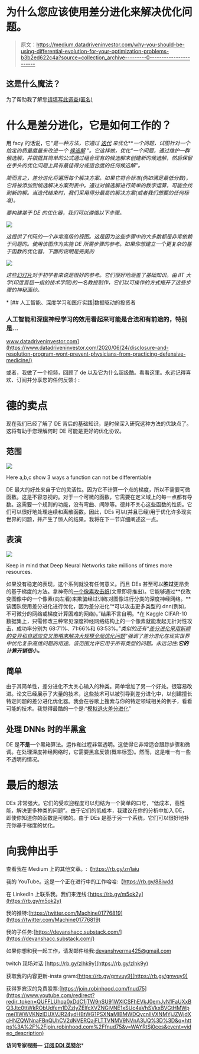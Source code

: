 # 为什么您应该使用差分进化来解决优化问题。

> 原文：<https://medium.datadriveninvestor.com/why-you-should-be-using-differential-evolution-for-your-optimization-problems-b3b2ed622c4a?source=collection_archive---------0----------------------->

## 这是什么魔法？

为了帮助我了解您[请填写此调查(匿名)](https://forms.gle/7MfQmKhEhyBTMDUD7)

# 什么是差分进化，它是如何工作的？

用 facy 的话说，它“*是一种方法，它通过* [*迭代*](https://en.wikipedia.org/wiki/Iterative_method) *来优化*[](https://en.wikipedia.org/wiki/Optimization_(mathematics))***一个问题，试图针对一个给定的质量度量来改进一个* [*候选解*](https://en.wikipedia.org/wiki/Candidate_solution) *”。*它这样做，优化“*一个问题，通过维护一群候选解，并根据其简单的公式通过组合现有的候选解来创建新的候选解，然后保留在手头的优化问题上具有最佳得分或适合度的任何候选解*”。**

*简而言之，差分进化将遍历每个解决方案。如果它符合标准(例如满足最低分数)，它将被添加到候选解决方案列表中。通过对候选解进行简单的数学运算，可能会找到新的解。当迭代结束时，我们采用得分最高的解决方案(或者我们想要的任何标准)。*

*要构建基于 DE 的优化器，我们可以遵循以下步骤。*

*![](img/cd3bbf429aff8567841230448982fd75.png)*

*这提供了代码的一个非常高级的视图。这是因为这些步骤中的大多数都是非常依赖于问题的。使用该图作为实施 DE 所需步骤的参考。如果你想建立一个更复杂的基于函数的优化器，下面的说明是完美的*

*![](img/55367990c13da7b93d63a1d3cfde082f.png)*

*这些[幻灯片](http://www.iitg.ac.in/rkbc/CE602/CE602/Introduction%20to%20Differential%20Evolution.pdf)对于初学者来说是很好的参考。它们很好地涵盖了基础知识。由 IIT 大学(印度首屈一指的技术学院)的一名教授制作，它们以可操作的方式揭开了这些步骤的神秘面纱。*

*[](https://www.datadriveninvestor.com/2020/06/24/disclosure-and-resolution-program-wont-prevent-physicians-from-practicing-defensive-medicine/) [## 人工智能、深度学习和医疗实践|数据驱动的投资者

### 人工智能和深度神经学习的效用看起来可能是合法和有前途的，特别是…

www.datadriveninvestor.com](https://www.datadriveninvestor.com/2020/06/24/disclosure-and-resolution-program-wont-prevent-physicians-from-practicing-defensive-medicine/) 

或者，我做了一个视频，回顾了 de 以及它为什么超级酷。看看这里。永远记得喜欢、订阅并分享您的任何反馈:) :

# 德的卖点

现在我们已经了解了 DE 背后的基础知识，是时候深入研究这种方法的优缺点了。这将有助于您理解何时 DE 可能是更好的优化协议。

## 范围

![](img/a2ecae614f2625217092bc94637e8ced.png)

Here a,b,c show 3 ways a function can not be differentiable

DE 最大的好处来自于它的灵活性。因为它不计算一个点的梯度，所以不需要可微函数。这是不容忽视的。对于一个可微的函数，它需要在定义域上的每一点都有导数。这需要一个规则的功能，没有弯曲、间隙等。德并不关心这些函数的性质。它们可以很好地处理连续和离散函数。因此，DEs 可以(并且已经)用于优化许多现实世界的问题，并产生了惊人的结果。我将在下一节详细阐述这一点。

## 表演

![](img/b43c7a3c8b0a5309f5928b1f1d17ffd0.png)

Keep in mind that Deep Neural Networks take millions of times more resources.

如果没有稳定的表现，这个系列就没有任何意义。而且 DEs 甚至可以**胜过**更昂贵的基于梯度的方法。拿神奇的[一个像素攻击纸](https://arxiv.org/abs/1710.08864)(文章即将推出)。它能够通过**仅改变图像中的一个像素(向左看)来欺骗经过训练对图像进行分类的深度神经网络。**该团队使用差分进化进行优化，因为差分进化“*可以攻击更多类型的 dnn(例如，不可微分的网络或梯度计算困难的网络)。”结果不言自明。*在 Kaggle CIFAR-10 数据集上，只需修改三种常见深度神经网络结构上的一个像素就能发起无针对性攻击，成功率分别为 68:71%、71:66%和 63:53%。”*类似的还有“[差分进化采用新颖的变异和自适应交叉策略来解决大规模全局优化问题](https://www.hindawi.com/journals/acisc/2017/7974218/)”强调了差分进化在现实世界中优化复杂高维问题的用途。该范围允许它用于所有类型的问题。永远记住:**它的计算开销很小。***

## 简单

由于其简单性，差分进化不太关心输入的种类。简单增加了另一个好处。很容易改进。论文已经展示了大量的技术，这些技术可以被引导到差分进化中，以创建擅长特定问题的差分进化优化器。我会在谷歌上搜索与你的特定领域相关的例子，看看可能的技术。我觉得最酷的一个是:“[模拟退火差分进化](https://link.springer.com/chapter/10.1007/978-3-540-74581-5_13#:~:text=Differential%20evolution%20algorithm%20is%20a,differential%20evolution%20algorithm%20is%20proposed.)”

## 处理 DNNs 时的半黑盒

DE 是**不是**一个黑箱算法。运作和过程非常透明。这使得它非常适合跟踪步骤和微调。在处理深度神经网络时，它需要黑盒反馈(概率标签)。然而，这是唯一有一些不透明的情况。

# 最后的想法

DEs 非常强大。它们的受欢迎程度可以归结为一个简单的口号，“低成本，高性能，解决更多种类的问题”。由于它们的低成本，我建议在你的分析中加入 DE，即使你知道你的函数是可微的。由于 DEs 是基于另一个系统，它们可以很好地补充你基于梯度的优化。

# 向我伸出手

查看我在 Medium 上的其他文章。:【https://rb.gy/zn1aiu 

我的 YouTube。这是一个正在进行中的工作哈哈:【https://rb.gy/88iwdd 

在 LinkedIn 上联系我。我们来连线:[https://rb.gy/m5ok2y](https://rb.gy/m5ok2y)

我的推特:[https://twitter.com/Machine01776819](https://twitter.com/Machine01776819)

我的子任务:[https://devanshacc.substack.com/](https://devanshacc.substack.com/)

如果你想和我一起工作，请发邮件给我:devanshverma425@gmail.com

twitch 现场对话:[https://rb.gy/zlhk9y](https://rb.gy/zlhk9y)

获取我的内容更新-insta gram:[https://rb.gy/gmvuy9](https://rb.gy/gmvuy9)

获得罗宾汉的免费股票:[https://join.robinhood.com/fnud75](https://www.youtube.com/redirect?redir_token=QUFFLUhqa0xDdC1jTW9nSU91WXlCSFhEVkJ0emJvN1FaUXxBQ3Jtc0ttWkRObUdfem1DZzIyZElfcXVZNGlVNE1xSUc4aVhSVkxBVGtHMWpmei1lWWVKNzlDUXVJR24ydHBtWG1PSXNaMlBMWDQycnlIVXNMYjJZWjdXcHNZQWNnaFBnQUhCV2dNVERQajFLTTVNMV9NVnA3UQ%3D%3D&q=https%3A%2F%2Fjoin.robinhood.com%2Ffnud75&v=WAYRtSj0ces&event=video_description)

**访问专家视图—** [**订阅 DDI 英特尔**](https://datadriveninvestor.com/ddi-intel)*